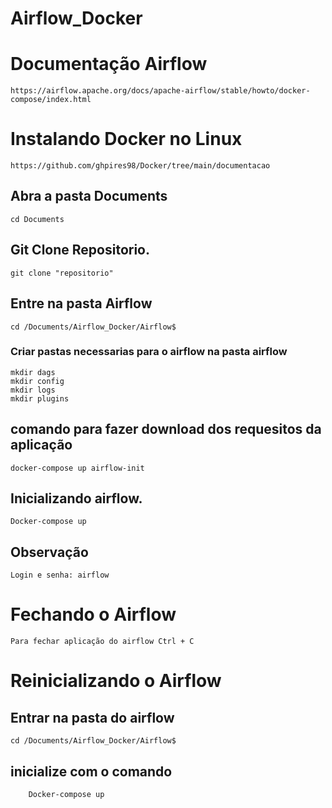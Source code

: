 # Airflow_Docker

# Documentação Airflow 

    https://airflow.apache.org/docs/apache-airflow/stable/howto/docker-compose/index.html

# Instalando Docker no Linux

    https://github.com/ghpires98/Docker/tree/main/documentacao

## Abra a pasta Documents

    cd Documents

## Git Clone Repositorio.

    git clone "repositorio"

## Entre na pasta Airflow 

    cd /Documents/Airflow_Docker/Airflow$ 

### Criar pastas necessarias para o airflow na pasta airflow

    mkdir dags
    mkdir config
    mkdir logs
    mkdir plugins

## comando para fazer download dos requesitos da aplicação

    docker-compose up airflow-init

## Inicializando airflow.

    Docker-compose up

## Observação

    Login e senha: airflow

# Fechando o Airflow

    Para fechar aplicação do airflow Ctrl + C

# Reinicializando o Airflow 

## Entrar na pasta do airflow

    cd /Documents/Airflow_Docker/Airflow$ 

## inicialize com o comando     
    
        Docker-compose up
